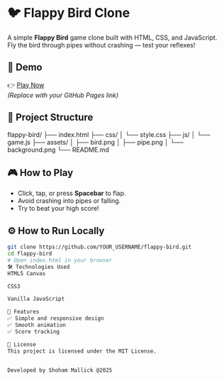 # 🐦 Flappy Bird Clone

A simple **Flappy Bird** game clone built with HTML, CSS, and JavaScript.  
Fly the bird through pipes without crashing — test your reflexes!

## 🚀 Demo
👉 [Play Now](https://YOUR_USERNAME.github.io/flappy-bird/)  
*(Replace with your GitHub Pages link)*

## 📂 Project Structure
flappy-bird/
├── index.html
├── css/
│ └── style.css
├── js/
│ └── game.js
├── assets/
│ ├── bird.png
│ ├── pipe.png
│ └── background.png
└── README.md

## 🎮 How to Play
- Click, tap, or press **Spacebar** to flap.
- Avoid crashing into pipes or falling.
- Try to beat your high score!

## ⚙️ How to Run Locally
```bash
git clone https://github.com/YOUR_USERNAME/flappy-bird.git
cd flappy-bird
# Open index.html in your browser
🛠️ Technologies Used
HTML5 Canvas

CSS3

Vanilla JavaScript

🌟 Features
✅ Simple and responsive design
✅ Smooth animation
✅ Score tracking

📜 License
This project is licensed under the MIT License.


Developed by Shoham Mallick @2025

